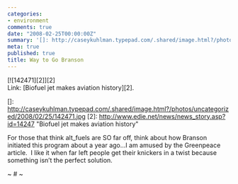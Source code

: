 ```yaml
---
categories:
- environment
comments: true
date: "2008-02-25T00:00:00Z"
summary: '[]: http://caseykuhlman.typepad.com/.shared/image.html?/photos/uncategorized/2008/02/25/142471.jpg'
meta: true
published: true
title: Way to Go Branson
---
```


[![142471][2]][2]  
Link: [Biofuel jet makes aviation history][2].

 []: http://caseykuhlman.typepad.com/.shared/image.html?/photos/uncategorized/2008/02/25/142471.jpg
 [2]: http://www.edie.net/news/news_story.asp?id=14247 "Biofuel jet makes aviation history"

For those that think alt_fuels are SO far off, think about how Branson initiated this program about a year ago…I am amused by the Greenpeace article.  I like it when far left people get their knickers in a twist because something isn’t the perfect solution.

~ # ~